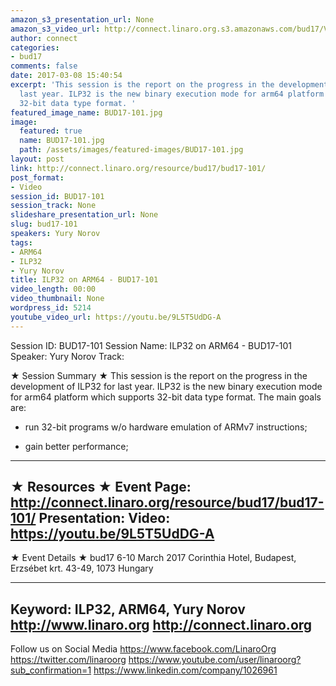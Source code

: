 ```yaml
---
amazon_s3_presentation_url: None
amazon_s3_video_url: http://connect.linaro.org.s3.amazonaws.com/bud17/Videos/Monday/BUD17-101%20ILP32%20on%20ARM64.mp4
author: connect
categories:
- bud17
comments: false
date: 2017-03-08 15:40:54
excerpt: 'This session is the report on the progress in the development of ILP32 for
  last year. ILP32 is the new binary execution mode for arm64 platform which supports
  32-bit data type format. '
featured_image_name: BUD17-101.jpg
image:
  featured: true
  name: BUD17-101.jpg
  path: /assets/images/featured-images/BUD17-101.jpg
layout: post
link: http://connect.linaro.org/resource/bud17/bud17-101/
post_format:
- Video
session_id: BUD17-101
session_track: None
slideshare_presentation_url: None
slug: bud17-101
speakers: Yury Norov
tags:
- ARM64
- ILP32
- Yury Norov
title: ILP32 on ARM64 - BUD17-101
video_length: 00:00
video_thumbnail: None
wordpress_id: 5214
youtube_video_url: https://youtu.be/9L5T5UdDG-A
---
```


Session ID: BUD17-101
Session Name: ILP32 on ARM64 - BUD17-101
Speaker: Yury Norov
Track:

★ Session Summary ★
This session is the report on the progress in the development of ILP32 for last year. ILP32 is the new binary execution mode for arm64 platform which supports 32-bit data type format. The main goals are:

- run 32-bit programs w/o hardware emulation of ARMv7 instructions;

- gain better performance;

---------------------------------------------------
★ Resources ★
Event Page: http://connect.linaro.org/resource/bud17/bud17-101/
Presentation:
Video: https://youtu.be/9L5T5UdDG-A
---------------------------------------------------

★ Event Details ★
bud17
6-10 March 2017
Corinthia Hotel, Budapest,
Erzsébet krt. 43-49,
1073 Hungary

---------------------------------------------------
Keyword: ILP32, ARM64, Yury Norov
http://www.linaro.org
http://connect.linaro.org
---------------------------------------------------
Follow us on Social Media
https://www.facebook.com/LinaroOrg
https://twitter.com/linaroorg
https://www.youtube.com/user/linaroorg?sub_confirmation=1
https://www.linkedin.com/company/1026961